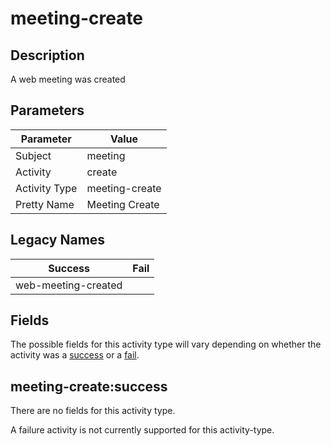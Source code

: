 meeting-create
==============

Description
-----------
A web meeting was created

Parameters
----------
| Parameter     | Value          |
| ------------- | -------------- |
| Subject       | meeting        |
| Activity      | create         |
| Activity Type | meeting-create |
| Pretty Name   | Meeting Create |

Legacy Names
------------
| Success                 | Fail |
| ----------------------- | ---- |
| web-meeting-created<br> |      |

Fields
------

The possible fields for this activity type will vary depending on whether the activity was a [success](#meeting-createsuccess) or a [fail](#meeting-createfail).


meeting-create:success
----------------------

There are no fields for this activity type.


A failure activity is not currently supported for this activity-type.